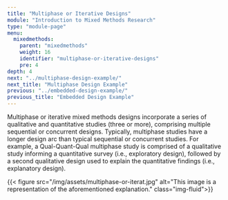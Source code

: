 ```yaml
---
title: "Multiphase or Iterative Designs"
module: "Introduction to Mixed Methods Research"
type: "module-page"
menu:
  mixedmethods:
    parent: "mixedmethods"
    weight: 16
    identifier: "multiphase-or-iterative-designs"
    pre: 4
depth: 4
next: "../multiphase-design-example/"
next_title: "Multiphase Design Example"
previous: "../embedded-design-example/"
previous_title: "Embedded Design Example"
---
```


Multiphase or iterative mixed methods designs incorporate a series of qualitative and quantitative studies (three or more), comprising multiple sequential or concurrent designs.  Typically, multiphase studies have a longer design arc than typical sequential or concurrent studies.  For example, a Qual-Quant-Qual multiphase study is comprised of a qualitative study informing a quantitative survey (i.e., exploratory design), followed by a second qualitative design used to explain the quantitative findings (i.e., explanatory design).

{{< figure src="/img/assets/multiphase-or-iterat.jpg" alt="This image is a representation of the aforementioned explanation." class="img-fluid">}}